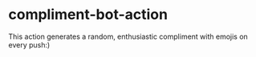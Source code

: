 # compliment-bot-action

This action generates a random, enthusiastic compliment with emojis on every push:)